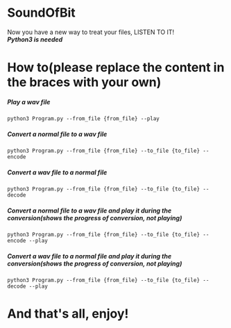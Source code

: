 # SoundOfBit
Now you have a new way to treat your files, LISTEN TO IT!  
***Python3 is needed***

# How to(please replace the content in the braces with your own)
##### Play a wav file
``
python3 Program.py --from_file {from_file} --play
``
##### Convert a normal file to a wav file
``
python3 Program.py --from_file {from_file} --to_file {to_file} --encode
``
##### Convert a wav file to a normal file
``
python3 Program.py --from_file {from_file} --to_file {to_file} --decode
``
##### Convert a normal file to a wav file and play it during the conversion(shows the progress of conversion, not playing)
``
python3 Program.py --from_file {from_file} --to_file {to_file} --encode --play
``
##### Convert a wav file to a normal file and play it during the conversion(shows the progress of conversion, not playing)
``
python3 Program.py --from_file {from_file} --to_file {to_file} --decode --play
``

# And that's all, enjoy!
